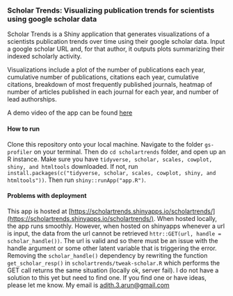 ### Scholar Trends: Visualizing publication trends for scientists using google scholar data

Scholar Trends is a Shiny application that generates visualizations of a scientists publication trends over time using their google scholar data. Input a google scholar URL and, for that author, it outputs plots summarizing their indexed scholarly activity. 

Visualizations include a plot of the number of publications each year, cumulative number of publications, citations each year, cumulative citations, breakdown of most frequently published journals, heatmap of number of articles published in each journal for each year, and number of lead authorships. 

A demo video of the app can be found [here](https://www.youtube.com/watch?v=cZQcAU8D-BM)

#### How to run

Clone this repository onto your local machine. Navigate to the folder `gs-profiler` on your terminal. Then do `cd scholartrends` folder, and open up an R instance. Make sure you have `tidyverse, scholar, scales, cowplot, shiny, and htmltools` downloaded. If not, run `install.packages(c("tidyverse, scholar, scales, cowplot, shiny, and htmltools"))`. Then run `shiny::runApp("app.R")`.


#### Problems with deployment

This app is hosted at [https://scholartrends.shinyapps.io/scholartrends/](https://scholartrends.shinyapps.io/scholartrends/). When hosted locally, the app runs smoothly. However, when hosted on shinyapps whenever a url is input, the data from the url cannot be retrieved `httr::GET(url, handle = scholar_handle())`. The url is valid and so there must be an issue with the handle argument or some other latent variable that is triggering the error. Removing the `scholar_handle()` dependency by rewriting the function `get_scholar_resp()` in `scholartrends/tweak-scholar.R` which performs the GET call returns the same situation (locally ok, server fail). I do not have a solution to this yet but need to find one. If you find one or have ideas, please let me know. My email is [adith.3.arun@gmail.com](mailto::adith.3.arun@gmail.com)
